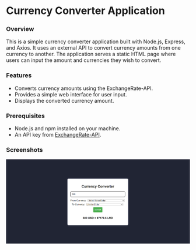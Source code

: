 # Currency Converter Application

### Overview
This is a simple currency converter application built with Node.js, Express, and Axios. It uses an external API to convert currency amounts from one currency to another. The application serves a static HTML page where users can input the amount and currencies they wish to convert.

### Features
- Converts currency amounts using the ExchangeRate-API.
- Provides a simple web interface for user input.
- Displays the converted currency amount.

### Prerequisites
- Node.js and npm installed on your machine.
- An API key from [ExchangeRate-API](https://www.exchangerate-api.com/).

### Screenshots

<img src="public/Screenshot 2024-07-07 004521.png" />
